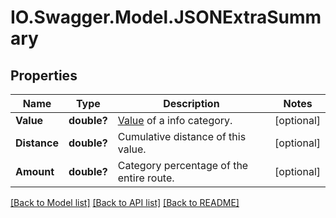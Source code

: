 # IO.Swagger.Model.JSONExtraSummary
## Properties

Name | Type | Description | Notes
------------ | ------------- | ------------- | -------------
**Value** | **double?** | [Value](https://GIScience.github.io/openrouteservice/documentation/extra-info/Extra-Info.html) of a info category. | [optional] 
**Distance** | **double?** | Cumulative distance of this value. | [optional] 
**Amount** | **double?** | Category percentage of the entire route. | [optional] 

[[Back to Model list]](../README.md#documentation-for-models) [[Back to API list]](../README.md#documentation-for-api-endpoints) [[Back to README]](../README.md)

